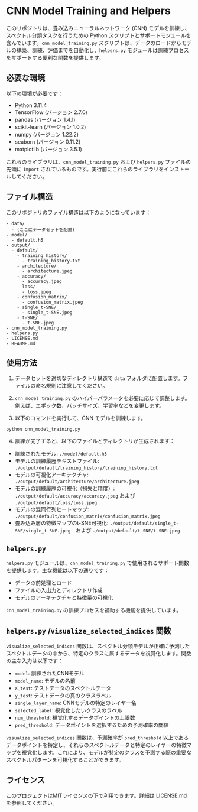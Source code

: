 # CNN Model Training and Helpers

このリポジトリは、畳み込みニューラルネットワーク (CNN) モデルを訓練し、スペクトル分類タスクを行うための Python スクリプトとサポートモジュールを含んでいます。`cnn_model_training.py` スクリプトは、データのロードからモデルの構築、訓練、評価までを自動化し、`helpers.py` モジュールは訓練プロセスをサポートする便利な関数を提供します。

## 必要な環境

以下の環境が必要です：

- Python 3.11.4
- TensorFlow (バージョン 2.7.0)
- pandas (バージョン 1.4.1)
- scikit-learn (バージョン 1.0.2)
- numpy (バージョン 1.22.2)
- seaborn (バージョン 0.11.2)
- matplotlib (バージョン 3.5.1)

これらのライブラリは、`cnn_model_training.py` および `helpers.py` ファイルの先頭に `import` されているものです。実行前にこれらのライブラリをインストールしてください。

## ファイル構造

このリポジトリのファイル構造は以下のようになっています：

```
- data/
  - (ここにデータセットを配置)
- model/
  - default.h5
- output/
  - default/
    - training_history/
      - training_history.txt
    - architecture/
      - architecture.jpeg
    - accuracy/
      - accuracy.jpeg
    - loss/
      - loss.jpeg
    - confusion_matrix/
      - confusion_matrix.jpeg
    - single_t-SNE/
      - single_t-SNE.jpeg
    - t-SNE/
      - t-SNE.jpeg
- cnn_model_training.py
- helpers.py
- LICENSE.md
- README.md
```

## 使用方法

1. データセットを適切なディレクトリ構造で `data` フォルダに配置します。ファイルの命名規則に注意してください。

2. `cnn_model_training.py` のハイパーパラメータを必要に応じて調整します。例えば、エポック数、バッチサイズ、学習率などを変更します。

3. 以下のコマンドを実行して、CNN モデルを訓練します。

```
python cnn_model_training.py
```

4. 訓練が完了すると、以下のファイルとディレクトリが生成されます：

- 訓練されたモデル: `./model/default.h5`
- モデルの訓練履歴テキストファイル: `./output/default/training_history/training_history.txt`
- モデルの可視化アーキテクチャ: `./output/default/architecture/architecture.jpeg`
- モデルの訓練履歴の可視化（損失と精度）: `./output/default/accuracy/accuracy.jpeg` および `./output/default/loss/loss.jpeg`
- モデルの混同行列ヒートマップ: `./output/default/confusion_matrix/confusion_matrix.jpeg`
- 畳み込み層の特徴マップのt-SNE可視化: `./output/default/single_t-SNE/single_t-SNE.jpeg`　および `./output/default/t-SNE/t-SNE.jpeg`

## `helpers.py`

`helpers.py` モジュールは、`cnn_model_training.py` で使用されるサポート関数を提供します。主な機能は以下の通りです：

- データの前処理とロード
- ファイルの入出力とディレクトリ作成
- モデルのアーキテクチャと特徴量の可視化

`cnn_model_training.py` の訓練プロセスを補助する機能を提供しています。

## `helpers.py` /`visualize_selected_indices` 関数

`visualize_selected_indices` 関数は、スペクトル分類モデルが正確に予測したスペクトルデータの中から、特定のクラスに属するデータを視覚化します。関数の主な入力は以下です：

- `model`: 訓練されたCNNモデル
- `model_name`: モデルの名前
- `X_test`: テストデータのスペクトルデータ
- `y_test`: テストデータの真のクラスラベル
- `single_layer_name`: CNNモデルの特定のレイヤー名
- `selected_label`: 視覚化したいクラスのラベル
- `num_threshold`: 視覚化するデータポイントの上限数
- `pred_threshold`: データポイントを選択するための予測確率の閾値

`visualize_selected_indices` 関数は、予測確率が `pred_threshold` 以上であるデータポイントを特定し、それらのスペクトルデータと特定のレイヤーの特徴マップを視覚化します。これにより、モデルが特定のクラスを予測する際の重要なスペクトルパターンを可視化することができます。

## ライセンス

このプロジェクトはMITライセンスの下で利用できます。詳細は [LICENSE.md](LICENSE.md) を参照してください。
